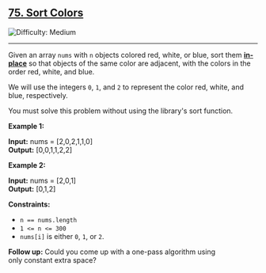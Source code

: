 ## [75\. Sort Colors](https://leetcode.com/problems/sort-colors)

![Difficulty: Medium](https://img.shields.io/badge/Difficulty-Medium-orange)

---

Given an array `nums` with `n` objects colored red, white, or blue, sort them **[in-place](https://en.wikipedia.org/wiki/In-place_algorithm)** so that objects of the same color are adjacent, with the colors in the order red, white, and blue.

We will use the integers `0`, `1`, and `2` to represent the color red, white, and blue, respectively.

You must solve this problem without using the library's sort function.

**Example 1:**

**Input:** nums = \[2,0,2,1,1,0\]  
**Output:** \[0,0,1,1,2,2\]

**Example 2:**

**Input:** nums = \[2,0,1\]  
**Output:** \[0,1,2\]

**Constraints:**

- `n == nums.length`
- `1 <= n <= 300`
- `nums[i]` is either `0`, `1`, or `2`.

**Follow up:** Could you come up with a one-pass algorithm using only constant extra space?
